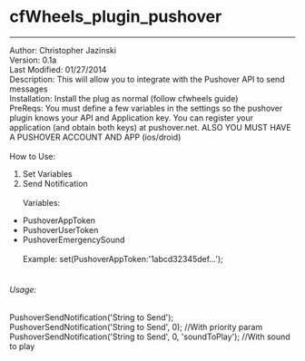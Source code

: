 <h1>cfWheels_plugin_pushover</h1>
<hr />

Author: Christopher Jazinski <br />
Version: 0.1a <br />
Last Modified: 01/27/2014 <br />
Description: This will allow you to integrate with the Pushover API to send messages
<br />
Installation: Install the plug as normal (follow cfwheels guide)<br />
PreReqs: You must define a few variables in the settings so the pushover plugin
knows your API and Application key. You can register your application (and obtain both keys) at pushover.net. ALSO YOU MUST HAVE A PUSHOVER ACCOUNT AND APP (ios/droid)
<br /> <br />
How to Use: <br />
1. Set Variables <br />
2. Send Notification
<br /> <br />
Variables: <br />
* PushoverAppToken <br />
* PushoverUserToken <br />
* PushoverEmergencySound
<br /> <br />
Example: set(PushoverAppToken:'1abcd32345def...');
<br /> <br />
<h6>Usage:</h6>
PushoverSendNotification('String to Send'); <br />
PushoverSendNotification('String to Send', 0); //With priority param <br />
PushoverSendNotification('String to Send', 0, 'soundToPlay'); //With sound to play <br />

